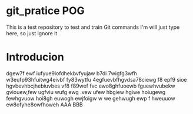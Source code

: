 # git_pratice POG
This is a test repository to test and train Git commands
I'm will just type here, so just ignore it

# Introducion
dgew7f ewf iufyue9iofdhekbvfyujaw b7di 7wigfg3wfh w3eufp93hfuitwg4eivbf fy83wytfu 4egfuevbfhgvdsa78ciewg f8 epf9 sioe hgvbevhbcjhebiuvbes vf8 f89wef
fvc ewo8ghfuoewb fguewhvubekw gviouew,few ugfviu wufg ewg .vew ufew hbgiew hgiwe hoiugewg
fewhgvuow hoi8gh euwogh ewjfoigw w we gehwugh ewp
f hweuuow  ew8ofyhe8owfhoweh
AAA
BBB

